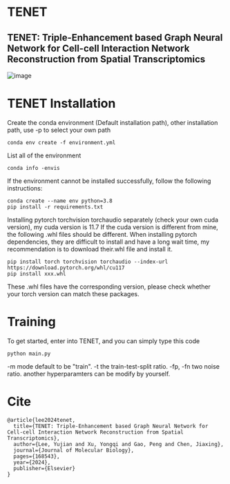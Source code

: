 # TENET
## TENET: Triple-Enhancement based Graph Neural Network for Cell-cell Interaction Network Reconstruction from Spatial Transcriptomics
![image]([https://github.com/Cheliosoops/MEGA-GO/blob/main/model.png](https://github.com/Yujian-Lee/TENET/blob/main/model%20architecture.png))
# TENET Installation
Create the conda environment (Default installation path), other installation path, use -p to select your own path 
```
conda env create -f environment.yml
```
List all of the environment
```
conda info -envis
```
If the environment cannot be installed successfully, follow the following instructions:
```
conda create --name env python=3.8
pip install -r requirements.txt
```
Installing pytorch torchvision torchaudio separately (check your own cuda version), my cuda version is 11.7 
If the cuda version is different from mine, the following .whl files should be different.
When installing pytorch dependencies, they are difficult to install and have a long wait time, my recommendation is to download their.whl file and install it.
```
pip install torch torchvision torchaudio --index-url https://download.pytorch.org/whl/cu117
pip install xxx.whl
```
These .whl files have the corresponding version, please check whether your torch version can match these packages.

# Training
To get started, enter into TENET, and you can simply type this code
```
python main.py
```
-m mode default to be "train".
-t the train-test-split ratio.
-fp, -fn two noise ratio.
another hyperparamters can be modify by yourself.

# Cite
```
@article{lee2024tenet,
  title={TENET: Triple-Enhancement based Graph Neural Network for Cell-cell Interaction Network Reconstruction from Spatial Transcriptomics},
  author={Lee, Yujian and Xu, Yongqi and Gao, Peng and Chen, Jiaxing},
  journal={Journal of Molecular Biology},
  pages={168543},
  year={2024},
  publisher={Elsevier}
}
```
